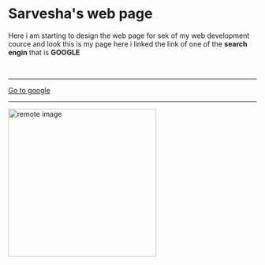 <!DOCTYPE html>
<html lang="en">
<head>
    <meta charset="UTF-8">
    <meta http-equiv="X-UA-Compatible" content="IE=edge">
    <meta name="viewport" content="width=device-width, initial-scale=1.0">
    <title>Links and images</title>

</head>
<body>
    <h1>Sarvesha's web page</h1>
    <p>Here i am starting to design the web page for sek of my web development cource and look this is my page here i linked the link of one of the <b>search engin</b> that is <b>GOOGLE</b></p><br>
    <hr>
    <a href="https://google.com"target="_blank">Go to google</a><br>
    <hr>
    <img src="https://media.istockphoto.com/id/1047259374/photo/programming-source-code-abstract-background.jpg?s=1024x1024&w=is&k=20&c=EUIT1eazlH-IFNzY7gKwk-Bj0RXiBd2R_k8s5Sq6FCU="
    alt="remote image" width="300" height="300">
    
    
</body>
</html>
